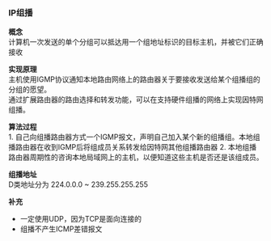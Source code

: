 ### IP组播

**概念**  
计算机一次发送的单个分组可以抵达用一个组地址标识的目标主机，并被它们正确接收

**实现原理**  
主机使用IGMP协议通知本地路由网络上的路由器关于要接收发送给某个组播组的分组的愿望。  
通过扩展路由器的路由选择和转发功能，可以在支持硬件组播的网络上实现因特网组播。

**算法过程**  
    1. 自己向组播路由器方式一个IGMP报文，声明自己加入某个新的组播组。本地组播路由器在收到IGMP后将组成员关系转发给因特网其他组播路由器
    2. 本地组播路由器周期性的咨询本地局域网上的主机，以便知道这些主机是否还是该组成员。


**组播地址**  
D类地址分为 224.0.0.0 ~ 239.255.255.255

**补充**  
- 一定使用UDP，因为TCP是面向连接的
- 组播不产生ICMP差错报文